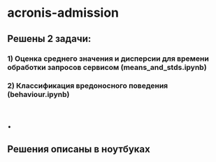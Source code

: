 # acronis-admission
 
## Решены 2 задачи:
### 1) Оценка среднего значения и дисперсии для времени обработки запросов сервисом (means_and_stds.ipynb)
### 2) Классификация вредоносного поведения (behaviour.ipynb)
# .
## Решения описаны в ноутбуках
